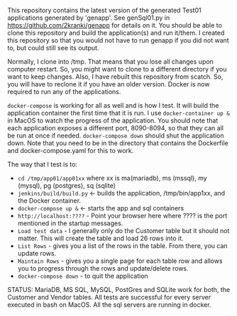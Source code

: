 This repository contains the latest version of the generated Test01 applications generated by 'genapp'. See genSql01.py in https://github.com/2kranki/genapp for details on it.  You should be able to clone this repository and build the application(s) and run it/them. I created this repository so that you would not have to run genapp if you did not want to, but could still see its output.

Normally, I clone into /tmp. That means that you lose all changes upon computer restart. So, you might want to clone to a different directory if you want to keep changes. Also, I have rebuilt this repository from scatch. So, you will have to reclone it if you have an older version. Docker is now required to run any of the applications.

`docker-compose` is working for all as well and is how I test. It will build the application container the first time that it is run. I use `docker-container up &` in MacOS to watch the progress of the application.  You should note that each application exposes a different port, 8090-8094, so that they can all be run at once if needed. `docker-compose down` should shut the application down. Note that you need to be in the directory that contains the Dockerfile and docker-compose.yaml for this to work.

The way that I test is to:


* `cd /tmp/app01/app01xx`   where xx is ma(mariadb), ms (mssql), my (mysql), pg (postgres), sq (sqlite)
* `jenkins/build/build.py` <- builds the application, /tmp/bin/app1xx, and the Docker container.
* `docker-compose up &` <- starts the app and sql containers
* `http://localhost:????` - Point your browser here where ???? is the port mentioned in the startup messages.
* `Load test data` - I generally only do the Customer table but it should not matter.
                        This will create the table and load 26 rows into it.
* `List Rows` - gives you a list of the rows in the table. From there, you can update rows.
* `Maintain Rows` - gives you a single page for each table row and allows you to progress
                    through the rows and update/delete rows.
* `docker-compose down` - to quit the application

STATUS: 
    MariaDB, MS SQL, MySQL, PostGres and SQLite work for both,  the Customer and Vendor tables. All tests are successful for every server executed in bash on MacOS. All the sql servers are running in docker.
    

